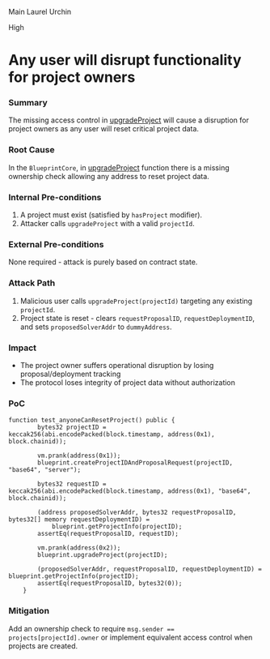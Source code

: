 Main Laurel Urchin

High

# Any user will disrupt functionality for project owners

### Summary

The missing access control in [upgradeProject](https://github.com/sherlock-audit/2025-03-crestal-network/blob/main/crestal-omni-contracts/src/BlueprintCore.sol#L198C1-L203C6) will cause a disruption for project owners as any user will reset critical project data.

### Root Cause

In the `BlueprintCore`, in  [upgradeProject](https://github.com/sherlock-audit/2025-03-crestal-network/blob/main/crestal-omni-contracts/src/BlueprintCore.sol#L198C1-L203C6) function there is a missing ownership check allowing any address to reset project data.

### Internal Pre-conditions

1. A project must exist (satisfied by `hasProject` modifier).
2. Attacker calls `upgradeProject` with a valid `projectId`.

### External Pre-conditions

 None required - attack is purely based on contract state.

### Attack Path

1. Malicious user calls `upgradeProject(projectId)` targeting any existing `projectId`.
2. Project state is reset - clears `requestProposalID`, `requestDeploymentID`, and sets `proposedSolverAddr` to `dummyAddress`.

### Impact

-  The project owner suffers operational disruption by losing proposal/deployment tracking
- The protocol loses integrity of project data without authorization

### PoC

```solidity
function test_anyoneCanResetProject() public {
        bytes32 projectID = keccak256(abi.encodePacked(block.timestamp, address(0x1), block.chainid));

        vm.prank(address(0x1));
        blueprint.createProjectIDAndProposalRequest(projectID, "base64", "server");

        bytes32 requestID = keccak256(abi.encodePacked(block.timestamp, address(0x1), "base64", block.chainid));

        (address proposedSolverAddr, bytes32 requestProposalID, bytes32[] memory requestDeploymentID) =
            blueprint.getProjectInfo(projectID);
        assertEq(requestProposalID, requestID);

        vm.prank(address(0x2));
        blueprint.upgradeProject(projectID);

        (proposedSolverAddr, requestProposalID, requestDeploymentID) = blueprint.getProjectInfo(projectID);
        assertEq(requestProposalID, bytes32(0));
    }
```

### Mitigation

Add an ownership check to require `msg.sender == projects[projectId].owner` or implement equivalent access control when projects are created.